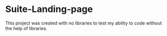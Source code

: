 # Suite-Landing-page

This project was created with no libraries to test my ability to code without the help of libraries.



